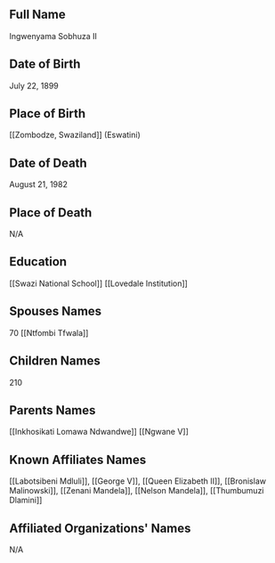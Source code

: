 ## Full Name
Ingwenyama Sobhuza II

## Date of Birth
July 22, 1899

## Place of Birth
[[Zombodze, Swaziland]] (Eswatini)

## Date of Death
August 21, 1982

## Place of Death
N/A

## Education
[[Swazi National School]]
[[Lovedale Institution]]

## Spouses Names
70
[[Ntfombi Tfwala]]

## Children Names
210

## Parents Names
[[Inkhosikati Lomawa Ndwandwe]]
[[Ngwane V]]

## Known Affiliates Names
[[Labotsibeni Mdluli]], [[George V]], [[Queen Elizabeth II]], [[Bronislaw Malinowski]], [[Zenani Mandela]], [[Nelson Mandela]], [[Thumbumuzi Dlamini]]

## Affiliated Organizations' Names
N/A

